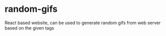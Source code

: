 # random-gifs

React based website, can be used to generate random gifs from web server based on the given tags
